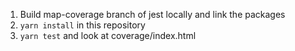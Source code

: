 1. Build map-coverage branch of jest locally and link the packages 
1. `yarn install` in this repository
1. `yarn test` and look at coverage/index.html